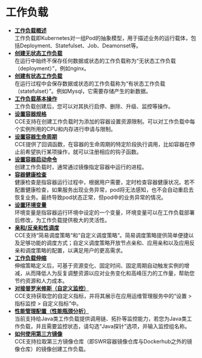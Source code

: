 # 工作负载<a name="cce_01_0046"></a>

-   **[工作负载概述](工作负载概述.md)**  
工作负载即Kubernetes对一组Pod的抽象模型，用于描述业务的运行载体，包括Deployment、Statefulset、Job、Deamonset等。
-   **[创建无状态工作负载](创建无状态工作负载.md)**  
在运行中始终不保存任何数据或状态的工作负载称为“无状态工作负载（deployment）”，例如nginx。
-   **[创建有状态工作负载](创建有状态工作负载.md)**  
在运行过程中会保存数据或状态的工作负载称为“有状态工作负载（statefulset）”。例如Mysql，它需要存储产生的新数据。
-   **[工作负载基本操作](工作负载基本操作.md)**  
工作负载创建后，您可以对其执行启停、删除、升级、监控等操作。
-   **[设置容器规格](设置容器规格.md)**  
CCE支持在创建工作负载时为添加的容器设置资源限制。可以对工作负载中每个实例所用的CPU和内存进行申请与限制。
-   **[设置容器生命周期](设置容器生命周期.md)**  
CCE提供了回调函数，在容器的生命周期的特定阶段执行调用，比如容器在停止前希望执行某项操作，就可以注册相应的钩子函数。
-   **[设置容器启动命令](设置容器启动命令.md)**  
创建工作负载时，通常通过镜像指定容器中运行的进程。
-   **[容器健康检查](容器健康检查.md)**  
健康检查是指容器运行过程中，根据用户需要，定时检查容器健康状况。若不配置健康检查，如果服务出现业务异常，pod将无法感知，也不会自动重启去恢复业务。最终导致pod状态正常，但pod中的业务异常的情况。
-   **[设置环境变量](设置环境变量.md)**  
环境变量是指容器运行环境中设定的一个变量，环境变量可以在工作负载部署后修改，为工作负载提供极大的灵活性。
-   **[亲和/反亲和性调度](亲和-反亲和性调度.md)**  
CCE支持“简易调度策略“和“自定义调度策略“。简易调度策略提供简单便捷以及足够功能的调度方式；自定义调度策略开放节点亲和、应用亲和以及应用反亲和调度策略的配置，以满足用户的更高需求。
-   **[工作负载伸缩](工作负载伸缩.md)**  
伸缩策略定义后，可基于资源变化、固定时间、固定周期自动触发实例的增减，从而降低人为反复调整资源以应对业务变化和高峰压力的工作量，帮助您节约资源和人力成本。
-   **[对接普罗米修斯（自定义监控）](对接普罗米修斯（自定义监控）.md)**  
CCE支持获取您的自定义指标，并将其展示在应用运维管理服务中的“设置 \> 指标监控 \> 自定义指标”中。
-   **[性能管理配置（性能瓶颈分析）](性能管理配置（性能瓶颈分析）.md)**  
当前支持给Java类工作负载提供调用链、拓扑等监控能力，若您为Java类工作负载，并且需要监控状态，请勾选“Java探针”选项，并输入监控组名称。
-   **[如何使用第三方镜像](如何使用第三方镜像.md)**  
CCE支持拉取第三方镜像仓库（即SWR容器镜像仓库与Dockerhub之外的镜像仓库）的镜像创建工作负载。

